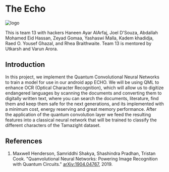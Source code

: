 # The Echo

![logo](https://raw.githubusercontent.com/obliviateandsurrender/nyuad-hack-team-13/main/echo_logo.png)


This is team 13 with hackers Haneen Ayar AlArfaj, Joel D'Souza, Abdallah Mohamed Eid Hassan, Zeyad Gomaa, Yashaswi Malla, Kadem khadidja, Raed O. Yousef Ghazal, and Rhea Braithwaite. Team 13 is mentored by Utkarsh and Varun Arora.

## Introduction

In this project, we implement the Quantum Convolutional Neural Networks to train a model for use in our android app ECHO.
We will be using QML to enhance OCR (Optical Character Recognition), which will allow us to digitize endangered languages by scanning the documents and converting them to digitally written text, where you can search the documents, literature, find them and keep them safe for the next generations, and its implemented with a minimum cost, energy reserving and great memory performance.
After the application of the quantum convolution layer we feed the resulting features into a classical neural network that will be trained to classify the  different characters of the Tamazight dataset.

## References 
1. Maxwell Henderson, Samriddhi Shakya, Shashindra Pradhan, Tristan Cook. \"Quanvolutional Neural Networks: Powering Image Recognition
    with Quantum Circuits.\" [arXiv:1904.04767](https://arxiv.org/abs/1904.04767), 2019.
